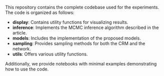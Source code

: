 This repository contains the complete codebase used for the experiments. The code is organized as follows:

- **display**: Contains utility functions for visualizing results.
- **inference**: Implements the MCMC inference algorithm described in the article.
- **models**: Includes the implementation of the proposed models.
- **sampling**: Provides sampling methods for both the CRM and the network.
- **utils**: Offers various utility functions.

Additionally, we provide notebooks with minimal examples demonstrating how to use the code.